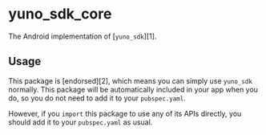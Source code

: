 # yuno\_sdk\_core

The Android implementation of [`yuno_sdk`][1].

## Usage

This package is [endorsed][2], which means you can simply use `yuno_sdk`
normally. This package will be automatically included in your app when you do,
so you do not need to add it to your `pubspec.yaml`.

However, if you `import` this package to use any of its APIs directly, you
should add it to your `pubspec.yaml` as usual.
